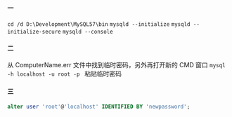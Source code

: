 

#### 一

`cd /d D:\Development\MySQL57\bin`
`mysqld --initialize`
`mysqld --initialize-secure`
`mysqld --console`





#### 二

从 ComputerName.err 文件中找到临时密码，另外再打开新的 CMD 窗口
`mysql -h localhost -u root -p `
粘贴临时密码






#### 三

```sql
alter user 'root'@'localhost' IDENTIFIED BY 'newpassword';
```